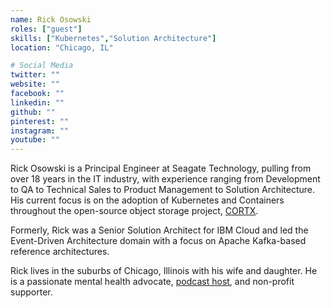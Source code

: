 ```yaml
---
name: Rick Osowski
roles: ["guest"]
skills: ["Kubernetes","Solution Architecture"]
location: "Chicago, IL"

# Social Media
twitter: ""
website: ""
facebook: ""
linkedin: ""
github: ""
pinterest: ""
instagram: ""
youtube: ""
---
```


Rick Osowski is a Principal Engineer at Seagate Technology, pulling from over 18 years in the IT
industry, with experience ranging from Development to QA to Technical Sales to Product Management
to Solution Architecture. His current focus is on the adoption of Kubernetes and Containers 
throughout the open-source object storage project, [CORTX](https://github.com/Seagate/CORTX).

Formerly, Rick was a Senior Solution Architect for IBM Cloud and led the Event-Driven 
Architecture domain with a focus on Apache Kafka-based reference architectures.

Rick lives in the suburbs of Chicago, Illinois with his wife and daughter. He is a passionate mental
health advocate, [podcast host](https://www.anthologiesofhope.com/), and non-profit supporter.

<!--more-->

